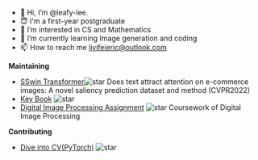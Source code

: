 - 👋 Hi, I’m @leafy-lee. 
- :innocent: I'm a first-year postgraduate
- 👀 I’m interested in CS and Mathematics
- 🌱 I’m currently learning Image generation and coding
- 📫 How to reach me liyifeieric@outlook.com

**Maintaining**

- [SSwin Transformer](https://github.com/leafy-lee/E-commercial-dataset)![star](https://img.shields.io/github/stars/leafy-lee/E-commercial-dataset?style=social) Does text attract attention on e-commerce images: A novel saliency prediction dataset and method (CVPR2022)
- [Key Book](https://github.com/datawhalechina/key-book) ![star](https://img.shields.io/github/stars/datawhalechina/key-book?style=social)
- [Digital Image Processing Assignment](https://github.com/leafy-lee/Digital-Assignment) ![star](https://img.shields.io/github/stars/leafy-lee/Digital-Assignment?style=social) Coursework of Digital Image Processing

**Contributing**

- [Dive into CV(PyTorch)](https://github.com/datawhalechina/dive-into-cv-pytorch) ![star](https://img.shields.io/github/stars/datawhalechina/dive-into-cv-pytorch?style=social)


<!---
leafy-lee/leafy-lee is a ✨ special ✨ repository because its `README.md` (this file) appears on your GitHub profile.
You can click the Preview link to take a look at your changes.
--->
